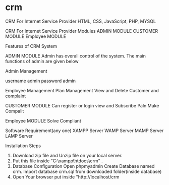 # crm
CRM For Internet Service Provider
HTML, CSS, JavaScript, PHP, MYSQL


CRM For Internet Service Provider Modules
ADMIN MODULE
CUSTOMER MODULE
Employee MODULE


Features of CRM System

ADMIN MODULE
Admin has overall control of the system. The main functions of admin are given below

Admin Management

username admin
password admin

Employee Management
Plan Management 
View and Delete Customer and complaint 

CUSTOMER MODULE
Can register or login
view and Subscribe Paln
Make Compalit

Employee MODULE
Solve Compliant

Software Requirement(any one)
XAMPP Server
WAMP Server
MAMP Server
LAMP Server


Installation Steps
1. Download zip file and Unzip file on your local server.
2. Put this file inside "C:\xampp\htdocs\crm" .
3. Database Configuration
Open phpmyadmin
Create Database named crm.
Import database crm.sql from downloaded folder(inside database)
4. Open Your browser put inside "http://localhost/crm

